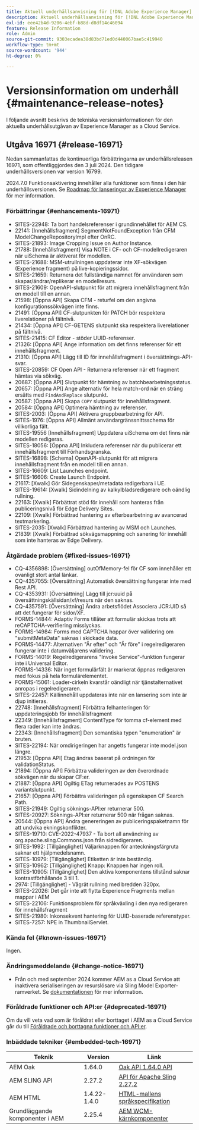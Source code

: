 ```yaml
---
title: Aktuell underhållsanvisning för [!DNL Adobe Experience Manager] as a Cloud Service.
description: Aktuell underhållsanvisning för [!DNL Adobe Experience Manager] as a Cloud Service.
exl-id: eee42b4d-9206-4ebf-b88d-d8df14c46094
feature: Release Information
role: Admin
source-git-commit: 9303ecadea38d83bd71ed0d440067bae5c419940
workflow-type: tm+mt
source-wordcount: '944'
ht-degree: 0%

---
```


# Versionsinformation om underhåll {#maintenance-release-notes}

I följande avsnitt beskrivs de tekniska versionsinformationen för den aktuella underhållsutgåvan av Experience Manager as a Cloud Service.

## Utgåva 16971 {#release-16971}

Nedan sammanfattas de kontinuerliga förbättringarna av underhållsreleasen 16971, som offentliggjordes den 3 juli 2024. Den tidigare underhållsversionen var version 16799.

2024.7.0 Funktionsaktivering innehåller alla funktioner som finns i den här underhållsversionen. Se [Roadmap för lanseringar av Experience Manager](https://experienceleague.adobe.com/en/docs/experience-manager-release-information/aem-release-updates/update-releases-roadmap) för mer information.

### Förbättringar {#enhancements-16971}

* SITES-22948: Ta bort handelsreferenser i grundinnehållet för AEM CS.
* 22141: [Innehållsfragment] SegmentNotFoundException från CFM ModelChangeRepositoryImpl efter OnRC.
* SITES-21893: Image Cropping Issue on Author Instance.
* 21788: [Innehållsfragment] Visa NOTE i CF- och CF-modellredigeraren när uiSchema är aktiverat för modellen.
* SITES-21688: MSM-utrullningen uppdaterar inte XF-sökvägen (Experience fragment) på live-kopieringssidor.
* SITES-21659: Returnera det fullständiga namnet för användaren som skapar/ändrar/replikerar en modellresurs.
* SITES-21609: OpenAPI-slutpunkt för att migrera innehållsfragment från en modell till en annan.
* 21598: [Öppna API] Skapa CFM - returfel om den angivna konfigurationssökvägen inte finns.
* 21491: [Öppna API] CF-slutpunkten för PATCH bör respektera liverelationer på fältnivå.
* 21434: [Öppna API] CF-GETENS slutpunkt ska respektera liverelationer på fältnivå.
* SITES-21415: CF Editor - stöder UUID-referenser.
* 21326: [Öppna API] Ange information om det finns referenser för ett innehållsfragment.
* 21310: [Öppna API] Lägg till ID för innehållsfragment i översättnings-API-svar.
* SITES-20859: CF Open API - Returnera referenser när ett fragment hämtas via sökväg.
* 20687: [Öppna API] Slutpunkt för hämtning av batchbearbetningsstatus.
* 20657: [Öppna API] Ange alternativ för hela match-ord när en sträng ersätts med `FindAndReplace` slutpunkt.
* 20587: [Öppna API] Skapa `COPY` slutpunkt för innehållsfragment.
* 20584: [Öppna API] Optimera hämtning av referenser.
* SITES-2003: [Öppna API] Aktivera gruppbearbetning för API.
* SITES-1976: [Öppna API] Allmänt användargränssnittsschema för villkorliga fält.
* SITES-19556 [Innehållsfragment] Uppdatera uiSchema om det finns när modellen redigeras.
* SITES-18056: [Öppna API] Inkludera referenser när du publicerar ett innehållsfragment till Förhandsgranska.
* SITES-16898: [Schema] OpenAPI-slutpunkt för att migrera innehållsfragment från en modell till en annan.
* SITES-16609: List Launches endpoint.
* SITES-16606: Create Launch Endpoint.
* 21617: [Xwalk] Gör Sidegenskaper/metadata redigerbara i UE.
* SITES-19614: [Xwalk] Sidindelning av kalkylbladsredigerare och oändlig rullning.
* 22163: [Xwalk] Förbättrat stöd för innehåll som hanteras från publiceringsnivå för Edge Delivery Sites.
* 22109: [Xwalk] Förbättrad hantering av efterbearbetning av avancerad textmarkering.
* SITES-2035: [Xwalk] Förbättrad hantering av MSM och Launches.
* 21839: [Xwalk] Förbättrad sökvägsmappning och sanering för innehåll som inte hanteras av Edge Delivery.

### Åtgärdade problem {#fixed-issues-16971}

* CQ-4356898: [Översättning] outOfMemory-fel för CF som innehåller ett ovanligt stort antal länkar.
* CQ-4357055: [Översättning] Automatisk översättning fungerar inte med Rest API.
* CQ-4353931: [Översättning] Lägg till jcr:uuid på översättningskällsidan/xf/resurs när den saknas.
* CQ-4357591: [Översättning] Ändra arbetsflödet Associera JCR:UID så att det fungerar för sidor/XF.
* FORMS-14844: Adaptiv Forms tillåter att formulär skickas trots att reCAPTCHA-verifiering misslyckas.
* FORMS-14984: Forms med CAPTCHA hoppar över validering om &quot;submitMetaData&quot; saknas i skickade data.
* FORMS-14477: Alternativen &quot;Är efter&quot; och &quot;Är före&quot; i regelredigeraren fungerar inte i datumväljarens validering.
* FORMS-14019: Regelredigerarens &quot;Invoke Service&quot;-funktion fungerar inte i Universal Editor.
* FORMS-14336: När inget formulärfält är markerat öppnas redigeraren med fokus på hela formulärelementet.
* FORMS-15061: Loader-cirkeln kvarstår oändligt när tjänstalternativet anropas i regelredigeraren.
* SITES-22457: Källinnehåll uppdateras inte när en lansering som inte är djup initieras.
* 22748: [Innehållsfragment] Förbättra felhanteringen för uppdateringsjobb för innehållsfragment
* 22349: [Innehållsfragment] ContentType för tomma cf-element med flera rader kan inte ändras.
* 22343: [Innehållsfragment] Den semantiska typen &quot;enumeration&quot; är bruten.
* SITES-22194: När omdirigeringen har angetts fungerar inte model.json längre.
* 21953: [Öppna API] Etag ändras baserat på ordningen för validationStatus.
* 21894: [Öppna API] Förbättra valideringen av den överordnade sökvägen när du skapar CF:er.
* 21887: [Öppna API] Ogiltig ETag returnerades av POSTENS variantslutpunkt.
* 21657: [Öppna API] Förbättra valideringen på egenskapen CF Search Path.
* SITES-21949: Ogiltig söknings-API:er returnerar 500.
* SITES-20927: Söknings-API:er returnerar 500 när frågan saknas.
* 20544: [Öppna API] Ändra genereringen av publiceringspaketnamn för att undvika ekningskonflikter.
* SITES-19710: CVE-2022-47937 - Ta bort all användning av org.apache.sling.Commons.json från sidredigeraren.
* SITES-1992: [Tillgänglighet] Väljarknappen för anteckningsfärgruta saknar ett hjälpmedelsnamn.
* SITES-10979: [Tillgänglighet] Etiketten är inte beständig.
* SITES-10962: [Tillgänglighet] Knapp: Knappen har ingen roll.
* SITES-10905: [Tillgänglighet] Den aktiva komponentens tillstånd saknar kontrastförhållande 3 till 1.
* 2974:  [Tillgänglighet] - Vågrät rullning med bredden 320px.
* SITES-22026: Det går inte att flytta Experience Fragments mellan mappar i AEM
* SITES-22106: Funktionsproblem för språkväxling i den nya redigeraren för innehållsfragment
* SITES-21980: Inkonsekvent hantering för UUID-baserade referenstyper.
* SITES-7257: NPE in ThumbnailServlet.

### Kända fel {#known-issues-16971}

Ingen.

### Ändringsmeddelande {#change-notice-16971}

* Från och med september 2024 kommer AEM as a Cloud Service att inaktivera serialiseringen av resurslösare via Sling Model Exporter-ramverket. Se [dokumentationen](/help/implementing/developing/hybrid/disallow-the-serialization-of-resourceresolvers-via-sling-model-exporter.md) för mer information.

### Föråldrade funktioner och API:er {#deprecated-16971}

Om du vill veta vad som är föråldrat eller borttaget i AEM as a Cloud Service går du till [Föråldrade och borttagna funktioner och API:er](/help/release-notes/deprecated-removed-features.md).

### Inbäddade tekniker {#embedded-tech-16971}

| Teknik | Version | Länk |
|---|---|---|
| AEM Oak | 1.64.0 | [Oak API 1.64.0 API](https://www.javadoc.io/doc/org.apache.jackrabbit/oak-api/1.64.0/index.html) |
| AEM SLING API | 2.27.2 | [API för Apache Sling 2.27.2](https://www.javadoc.io/doc/org.apache.sling/org.apache.sling.api/latest/index.html) |
| AEM HTML | 1.4.22-1.4.0 | [HTML-mallens språkspecifikation](https://github.com/adobe/htl-spec) |
| Grundläggande komponenter i AEM | 2.25.4 | [AEM WCM-kärnkomponenter](https://github.com/adobe/aem-core-wcm-components) |
